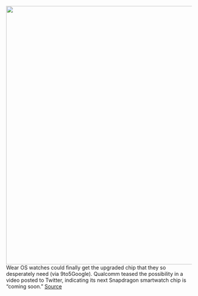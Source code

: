 <img src='https://cdn.vox-cdn.com/thumbor/HD9o3v_HmcWBysNdVVK_qRIWwaE=/0x0:2040x1360/1200x800/filters:focal(857x517:1183x843)/cdn.vox-cdn.com/uploads/chorus_image/image/71106587/dbohn_210816_4717_0011.0.jpg' width='700px' /><br/>
Wear OS watches could finally get the upgraded chip that they so desperately need (via 9to5Google). Qualcomm teased the possibility in a video posted to Twitter, indicating its next Snapdragon smartwatch chip is “coming soon.”
<a href='https://www.theverge.com/2022/7/13/23207334/wear-os-watches-new-cpu-samsung-google'> Source <a/>